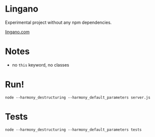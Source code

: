 # Lingano

Experimental project without any npm dependencies.

[lingano.com](http://www.lingano.com)


# Notes

* no `this` keyword, no classes


# Run!

```
node --harmony_destructuring --harmony_default_parameters server.js
```

# Tests
```
node --harmony_destructuring --harmony_default_parameters tests
```
